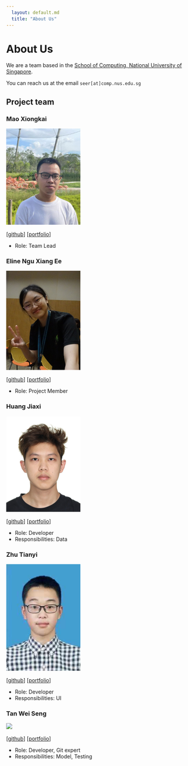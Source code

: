 ```yaml
---
  layout: default.md
  title: "About Us"
---
```


# About Us

We are a team based in the [School of Computing, National University of Singapore](http://www.comp.nus.edu.sg).

You can reach us at the email `seer[at]comp.nus.edu.sg`

## Project team

### Mao Xiongkai

<img src="images/maoxiongkai.png" width="200px">

[[github](https://github.com/MAOXIONGKAI)]
[[portfolio](team/maoxiongkai)]

* Role: Team Lead

### Eline Ngu Xiang Ee

<img src="images/elinengu.png" width="200px">

[[github](https://github.com/elinengu)]
[[portfolio](team/elinengu.md)]

- Role: Project Member

### Huang Jiaxi

<img src="images/huangjiaxi1111.png" width="200px">

[[github](https://github.com/huangjiaxi1111)]
[[portfolio](team/huangjiaxi1111.md)]

* Role: Developer
* Responsibilities: Data

### Zhu Tianyi

<img src="images/lithops-zty.png" width="200px">

[[github](http://github.com/lithops-zty)]
[[portfolio](team/lithops-zty.md)]

* Role: Developer
* Responsibilities: UI

### Tan Wei Seng

<img src="images/weiseng18.png" width="200px">

[[github](http://github.com/weiseng18)]
[[portfolio](team/weiseng18.md)]

* Role: Developer, Git expert
* Responsibilities: Model, Testing
